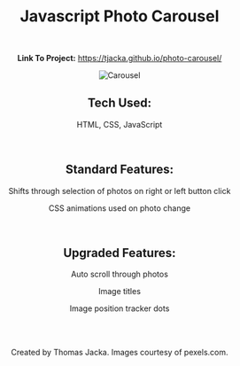 <div align="center">

# Javascript Photo Carousel

<br>

**Link To Project:** https://tjacka.github.io/photo-carousel/

<img src="https://i.ibb.co/6s3ktsy/Carousel.jpg" alt="Carousel" border="0">

<br>

## Tech Used: 
  
HTML, CSS, JavaScript

<br> 

## Standard Features:

Shifts through selection of photos on right or left button click 

CSS animations used on photo change

<br>

## Upgraded Features:

Auto scroll through photos

Image titles

Image position tracker dots

<br><br>

Created by Thomas Jacka. Images courtesy of pexels.com.

</div>

